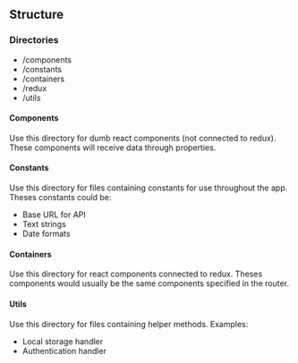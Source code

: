## Structure

### Directories
- /components
- /constants
- /containers
- /redux
- /utils

#### Components
Use this directory for dumb react components (not connected to redux).
These components will receive data through properties.

#### Constants
Use this directory for files containing constants for use throughout the app.
Theses constants could be:
- Base URL for API
- Text strings
- Date formats

#### Containers
Use this directory for react components connected to redux.
Theses components would usually be the same components specified in the router.

#### Utils
Use this directory for files containing helper methods.
Examples:
- Local storage handler
- Authentication handler
